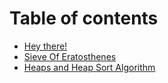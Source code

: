 # Table of contents

* [Hey there!](README.md)
* [Sieve Of Eratosthenes](sieve-of-eratosthenes.md)
* [Heaps and Heap Sort Algorithm](heaps-and-heap-sort-algorithm.md)

